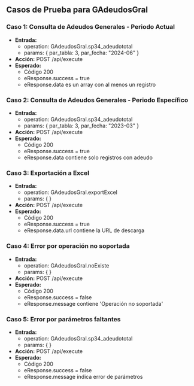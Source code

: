## Casos de Prueba para GAdeudosGral

### Caso 1: Consulta de Adeudos Generales - Periodo Actual
- **Entrada:**
  - operation: GAdeudosGral.sp34_adeudototal
  - params: { par_tabla: 3, par_fecha: "2024-06" }
- **Acción:** POST /api/execute
- **Esperado:**
  - Código 200
  - eResponse.success = true
  - eResponse.data es un array con al menos un registro

### Caso 2: Consulta de Adeudos Generales - Periodo Específico
- **Entrada:**
  - operation: GAdeudosGral.sp34_adeudototal
  - params: { par_tabla: 3, par_fecha: "2023-03" }
- **Acción:** POST /api/execute
- **Esperado:**
  - Código 200
  - eResponse.success = true
  - eResponse.data contiene solo registros con adeudo

### Caso 3: Exportación a Excel
- **Entrada:**
  - operation: GAdeudosGral.exportExcel
  - params: { }
- **Acción:** POST /api/execute
- **Esperado:**
  - Código 200
  - eResponse.success = true
  - eResponse.data.url contiene la URL de descarga

### Caso 4: Error por operación no soportada
- **Entrada:**
  - operation: GAdeudosGral.noExiste
  - params: { }
- **Acción:** POST /api/execute
- **Esperado:**
  - Código 200
  - eResponse.success = false
  - eResponse.message contiene 'Operación no soportada'

### Caso 5: Error por parámetros faltantes
- **Entrada:**
  - operation: GAdeudosGral.sp34_adeudototal
  - params: { }
- **Acción:** POST /api/execute
- **Esperado:**
  - Código 200
  - eResponse.success = false
  - eResponse.message indica error de parámetros

